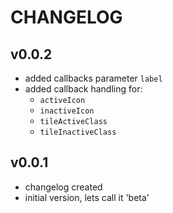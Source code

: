 # CHANGELOG
## v0.0.2
* added callbacks parameter `label`
* added callback handling for:
  * `activeIcon`
  * `inactiveIcon`
  * `tileActiveClass`
  * `tileInactiveClass`
## v0.0.1
* changelog created
* initial version, lets call it 'beta'